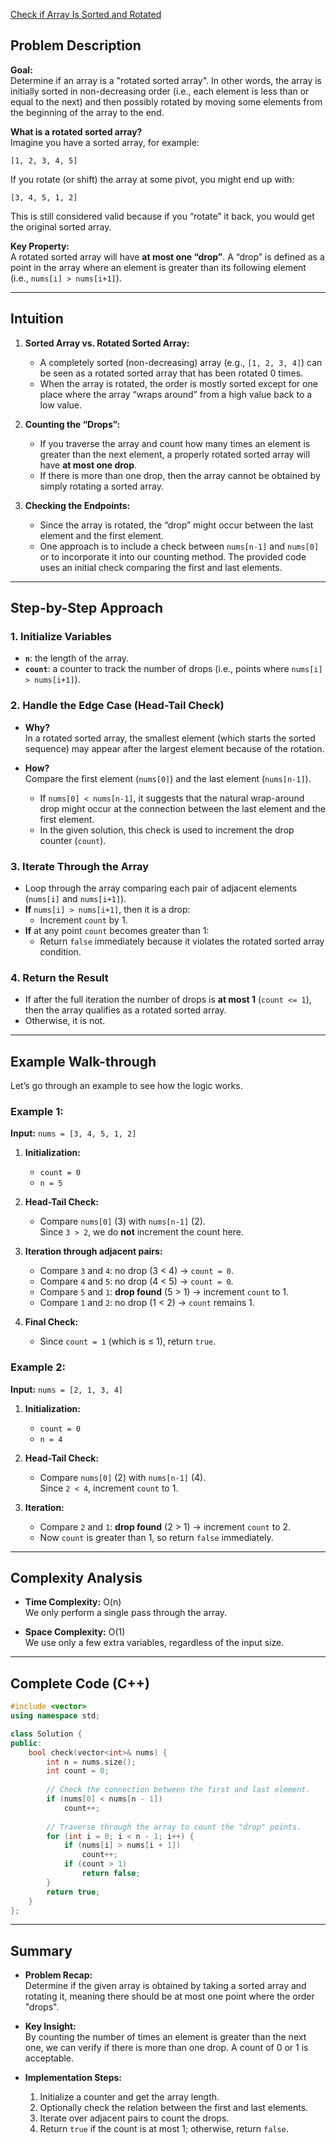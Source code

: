 [Check if Array Is Sorted and Rotated](https://leetcode.com/problems/check-if-array-is-sorted-and-rotated/description/)


## Problem Description

**Goal:**  
Determine if an array is a "rotated sorted array". In other words, the array is initially sorted in non-decreasing order (i.e., each element is less than or equal to the next) and then possibly rotated by moving some elements from the beginning of the array to the end.

**What is a rotated sorted array?**  
Imagine you have a sorted array, for example:  
```
[1, 2, 3, 4, 5]
```
If you rotate (or shift) the array at some pivot, you might end up with:  
```
[3, 4, 5, 1, 2]
```
This is still considered valid because if you “rotate” it back, you would get the original sorted array.

**Key Property:**  
A rotated sorted array will have **at most one “drop”**. A “drop” is defined as a point in the array where an element is greater than its following element (i.e., `nums[i] > nums[i+1]`).

---

## Intuition

1. **Sorted Array vs. Rotated Sorted Array:**  
   - A completely sorted (non-decreasing) array (e.g., `[1, 2, 3, 4]`) can be seen as a rotated sorted array that has been rotated 0 times.
   - When the array is rotated, the order is mostly sorted except for one place where the array “wraps around” from a high value back to a low value.

2. **Counting the “Drops”:**  
   - If you traverse the array and count how many times an element is greater than the next element, a properly rotated sorted array will have **at most one drop**.
   - If there is more than one drop, then the array cannot be obtained by simply rotating a sorted array.

3. **Checking the Endpoints:**  
   - Since the array is rotated, the “drop” might occur between the last element and the first element.  
   - One approach is to include a check between `nums[n-1]` and `nums[0]` or to incorporate it into our counting method. The provided code uses an initial check comparing the first and last elements.

---

## Step-by-Step Approach

### 1. Initialize Variables

- **`n`**: the length of the array.
- **`count`**: a counter to track the number of drops (i.e., points where `nums[i] > nums[i+1]`).

### 2. Handle the Edge Case (Head-Tail Check)

- **Why?**  
  In a rotated sorted array, the smallest element (which starts the sorted sequence) may appear after the largest element because of the rotation.
  
- **How?**  
  Compare the first element (`nums[0]`) and the last element (`nums[n-1]`).  
  - If `nums[0] < nums[n-1]`, it suggests that the natural wrap-around drop might occur at the connection between the last element and the first element.  
  - In the given solution, this check is used to increment the drop counter (`count`).

### 3. Iterate Through the Array

- Loop through the array comparing each pair of adjacent elements (`nums[i]` and `nums[i+1]`).
- **If** `nums[i] > nums[i+1]`, then it is a drop:
  - Increment `count` by 1.
- **If** at any point `count` becomes greater than 1:
  - Return `false` immediately because it violates the rotated sorted array condition.

### 4. Return the Result

- If after the full iteration the number of drops is **at most 1** (`count <= 1`), then the array qualifies as a rotated sorted array.
- Otherwise, it is not.

---

## Example Walk-through

Let’s go through an example to see how the logic works.

### Example 1:  
**Input:** `nums = [3, 4, 5, 1, 2]`

1. **Initialization:**
   - `count = 0`
   - `n = 5`

2. **Head-Tail Check:**
   - Compare `nums[0]` (3) with `nums[n-1]` (2).  
     Since `3 > 2`, we do **not** increment the count here.

3. **Iteration through adjacent pairs:**
   - Compare `3` and `4`: no drop (3 < 4) → `count = 0`.
   - Compare `4` and `5`: no drop (4 < 5) → `count = 0`.
   - Compare `5` and `1`: **drop found** (5 > 1) → increment `count` to 1.
   - Compare `1` and `2`: no drop (1 < 2) → `count` remains 1.

4. **Final Check:**
   - Since `count = 1` (which is ≤ 1), return `true`.

### Example 2:  
**Input:** `nums = [2, 1, 3, 4]`

1. **Initialization:**
   - `count = 0`
   - `n = 4`

2. **Head-Tail Check:**
   - Compare `nums[0]` (2) with `nums[n-1]` (4).  
     Since `2 < 4`, increment `count` to 1.

3. **Iteration:**
   - Compare `2` and `1`: **drop found** (2 > 1) → increment `count` to 2.
   - Now `count` is greater than 1, so return `false` immediately.

---

## Complexity Analysis

- **Time Complexity:** O(n)  
  We only perform a single pass through the array.

- **Space Complexity:** O(1)  
  We use only a few extra variables, regardless of the input size.

---

## Complete Code (C++)

```cpp
#include <vector>
using namespace std;

class Solution {
public:
    bool check(vector<int>& nums) {
        int n = nums.size();
        int count = 0;
        
        // Check the connection between the first and last element.
        if (nums[0] < nums[n - 1])
            count++;
        
        // Traverse through the array to count the "drop" points.
        for (int i = 0; i < n - 1; i++) {
            if (nums[i] > nums[i + 1])
                count++;
            if (count > 1)
                return false;
        }
        return true;
    }
};
```

---

## Summary

- **Problem Recap:**  
  Determine if the given array is obtained by taking a sorted array and rotating it, meaning there should be at most one point where the order "drops".

- **Key Insight:**  
  By counting the number of times an element is greater than the next one, we can verify if there is more than one drop. A count of 0 or 1 is acceptable.

- **Implementation Steps:**  
  1. Initialize a counter and get the array length.
  2. Optionally check the relation between the first and last elements.
  3. Iterate over adjacent pairs to count the drops.
  4. Return `true` if the count is at most 1; otherwise, return `false`.

